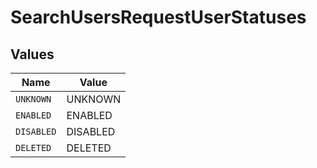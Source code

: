 # SearchUsersRequestUserStatuses


## Values

| Name       | Value      |
| ---------- | ---------- |
| `UNKNOWN`  | UNKNOWN    |
| `ENABLED`  | ENABLED    |
| `DISABLED` | DISABLED   |
| `DELETED`  | DELETED    |